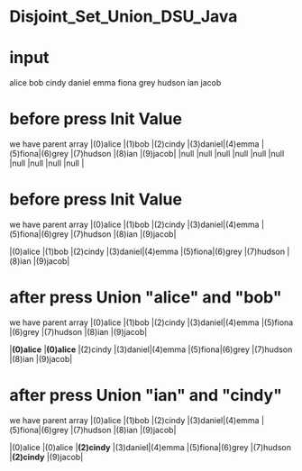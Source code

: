 # Disjoint_Set_Union_DSU_Java

# input
alice bob cindy daniel emma fiona grey hudson ian jacob

# before press Init Value
we have parent array
|(0)alice |(1)bob |(2)cindy |(3)daniel|(4)emma |(5)fiona|(6)grey |(7)hudson |(8)ian |(9)jacob|
|null     |null   |null     |null     |null    |null    |null    |null      |null   |null    |

# before press Init Value
we have parent array
|(0)alice |(1)bob |(2)cindy |(3)daniel|(4)emma |(5)fiona|(6)grey |(7)hudson |(8)ian |(9)jacob|

|(0)alice |(1)bob |(2)cindy |(3)daniel|(4)emma |(5)fiona|(6)grey |(7)hudson |(8)ian |(9)jacob|

# after press Union "alice" and "bob"
we have parent array
|(0)alice     |(1)bob       |(2)cindy |(3)daniel|(4)emma  |(5)fiona |(6)grey |(7)hudson |(8)ian |(9)jacob|

|**(0)alice** |**(0)alice** |(2)cindy |(3)daniel|(4)emma |(5)fiona|(6)grey |(7)hudson |(8)ian |(9)jacob|


# after press Union "ian" and "cindy"
we have parent array
|(0)alice     |(1)bob       |(2)cindy     |(3)daniel|(4)emma  |(5)fiona|(6)grey |(7)hudson |(8)ian        |(9)jacob|

|(0)alice     |(0)alice     |**(2)cindy** |(3)daniel|(4)emma  |(5)fiona|(6)grey |(7)hudson |**(2)cindy**  |(9)jacob|